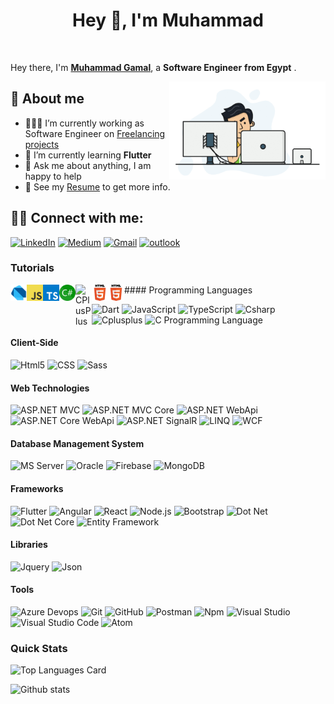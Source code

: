 <h1 align="center">Hey 👋, I'm Muhammad</h1>
<br />

Hey there, I'm **<a href="#">Muhammad Gamal</a>**, a **Software Engineer** **from Egypt** . 

<a target="_blank" href="https://abdulmomin.com"><img src="assets/github-intro.gif" align="right" width="250"></a>

<h2 align="left"> 📖 About me</h2>

- 👨🏽‍💻 I’m currently working as Software Engineer on [Freelancing projects](https://www.fiverr.com/muhmmedgamal)
- 🌱 I’m currently learning **Flutter** 
- 💬 Ask me about anything, I am happy to help
- 📝 See my [Resume](https://drive.google.com/file/d/10MiFR7VlToKWk6W7veCl3ROI64c_f_uP/view?usp=sharing) to get more info.

<h2 align="left"> 🙋‍♂️ Connect with me:</h2>

[![LinkedIn](https://img.shields.io/badge/-LINKEDIN-0077B5.svg?style=for-the-badge&logo=linkedin&logoColor=white)](https://www.linkedin.com/in/mohamed-gamal-mohamed-ahmed/)
[![Medium](https://img.shields.io/badge/-Medium-000000.svg?style=for-the-badge&logo=Medium&logoColor=E0E0E0)](https://medium.com/@mohamed.gamal1586/)
[![Gmail](https://img.shields.io/badge/-GMAIL-D14836.svg?style=for-the-badge&logo=gmail&logoColor=white)](mailto:Muhammad.Gamal.Hamam@Gamil.com)
[![outlook](https://img.shields.io/badge/-outlook-0072C6.svg?style=for-the-badge&logo=microsoftoutlook&logoColor=white)](mailto:Muhammad.Gamal.Hamam@Outlook.com)


### Tutorials

<img align="left" alt="Dart" width="26px" src="https://raw.githubusercontent.com/github/explore/80688e429a7d4ef2fca1e82350fe8e3517d3494d/topics/dart/dart.png" />

<img align="left" alt="JavaScript" width="26px" src="https://raw.githubusercontent.com/github/explore/80688e429a7d4ef2fca1e82350fe8e3517d3494d/topics/javascript/javascript.png" />

<img align="left" alt="Typescript" width="26px" src="https://raw.githubusercontent.com/github/explore/80688e429a7d4ef2fca1e82350fe8e3517d3494d/topics/typescript/typescript.png" />

<img align="left" alt="CSharp" width="26px" src="https://raw.githubusercontent.com/github/explore/80688e429a7d4ef2fca1e82350fe8e3517d3494d/topics/csharp/csharp.png" />

<img align="left" alt="CPlusPlus" width="26px" src="https://raw.githubusercontent.com/github/explore/80688e429a7d4ef2fca1e82350fe8e3517d3494d/topics/cplusplus/cplusplus.png" />

<img align="left" alt="HTML5" width="26px" src="https://raw.githubusercontent.com/github/explore/80688e429a7d4ef2fca1e82350fe8e3517d3494d/topics/html/html.png" />

<img align="left" alt="HTML5" width="26px" src="https://raw.githubusercontent.com/github/explore/80688e429a7d4ef2fca1e82350fe8e3517d3494d/topics/html/html.png" />
#### Programming Languages

![Dart](https://img.shields.io/badge/-Dart-000000.svg?style=flat&logo=dart)
![JavaScript](https://img.shields.io/badge/-JavaScript-000000.svg?style=flat&logo=javascript)
![TypeScript](https://img.shields.io/badge/-TypeScript-000000.svg?style=flat&logo=typescript)
![Csharp](https://img.shields.io/badge/-sharp-000000.svg?logo=c&style=flat)
![Cplusplus](https://img.shields.io/badge/-plusplus-000000.svg?logo=c&style=flat)
![C Programming Language](https://img.shields.io/badge/-Language-000000.svg?logo=c&style=flat)


#### Client-Side

![Html5](https://img.shields.io/badge/-Html5-000000.svg?logo=html5&style=flat)
![CSS](https://img.shields.io/badge/-Css3-000000.svg?logo=css3&style=flat&logoColor=0762FF)
![Sass](https://img.shields.io/badge/-Sass-000000.svg?logo=sass&style=flat)


#### Web Technologies

![ASP.NET MVC](https://img.shields.io/badge/-ASP.NET%20MVC-000000.svg?logo=microsoft&style=flat)
![ASP.NET MVC Core](https://img.shields.io/badge/-ASP.NET%20MVC%20Core-000000.svg?logo=microsoft&style=flat)
![ASP.NET WebApi](https://img.shields.io/badge/-ASP.NET%20WebApi-000000.svg?logo=microsoft&style=flat)
![ASP.NET Core WebApi](https://img.shields.io/badge/-ASP.NET%20Core%20WebApi-000000.svg?logo=microsoft&style=flat)
![ASP.NET SignalR](https://img.shields.io/badge/-ASP.NET%20SignalR-000000.svg?logo=microsoft&style=flat)
![LINQ](https://img.shields.io/badge/-LINQ-000000.svg?logo=microsoft&style=flat)
![WCF](https://img.shields.io/badge/-WCF-000000.svg?logo=microsoft&style=flat)


#### Database Management System

![MS Server](https://img.shields.io/badge/-MSSQL%20Server-000000.svg?logo=microsoft&style=flat)
![Oracle](https://img.shields.io/badge/-Oracle-000000.svg?style=flat&logo=oracle)
![Firebase](https://img.shields.io/badge/-Firebase-000000.svg?logo=firebase&style=flat-square)
![MongoDB](https://img.shields.io/badge/-MongoDB-000000.svg?style=flat&logo=mongodb)


#### Frameworks

![Flutter](https://img.shields.io/badge/-Flutter-000000.svg?style=flat&logo=flutter&logoColor=0769AD)
![Angular](https://img.shields.io/badge/-angular-000000.svg?style=flat&logo=angular&logoColor=DD0031)
![React](https://img.shields.io/badge/-React-000000.svg?style=flat&logo=react)
![Node.js](https://img.shields.io/badge/-Node.js-000000.svg?style=flat&logo=node.js&logoColor=339933)
![Bootstrap](https://img.shields.io/badge/-Bootstrap-000000.svg?logo=bootstrap&style=flat)
![Dot Net](https://img.shields.io/badge/-.Net%20Framework-000000.svg?logo=microsoft&style=flat)
![Dot Net Core](https://img.shields.io/badge/-.Net%20Core-000000.svg?logo=microsoft&style=flat)
![Entity Framework](https://img.shields.io/badge/-Entity%20Framework-000000.svg?logo=microsoft&style=flat)


#### Libraries

![Jquery](https://img.shields.io/badge/-Jquery-000000.svg?logo=jquery&style=flat)
![Json](https://img.shields.io/badge/-Json-000000.svg?logo=json&style=flat)


#### Tools

![Azure Devops](https://img.shields.io/badge/-Azure%20devops-000000.svg?logo=azure-devops&style=flat)
![Git](https://img.shields.io/badge/-Git-000000.svg?style=flat&logo=git&logoColor=F05032)
![GitHub](https://img.shields.io/badge/-GitHub-000000.svg?style=flat&logo=github&logoColor=C0C0C0)
![Postman](https://img.shields.io/badge/-Postman-000000.svg?logo=postman&style=flat-square)
![Npm](https://img.shields.io/badge/-Npm-000000.svg?logo=npm&style=flat-square)
![Visual Studio](https://img.shields.io/badge/-VS-000000.svg?style=flat&logo=visual-studio&logoColor=970FB9)
![Visual Studio Code](https://img.shields.io/badge/-VSCode-000000.svg?style=flat&logo=visual-studio-code&logoColor=007ACC)
![Atom](https://img.shields.io/badge/-atom-000000.svg?style=flat&logo=atom&logoColor=E0E0E0)


### Quick Stats

![Top Languages Card](https://github-readme-stats.vercel.app/api/top-langs/?username=MuhmdJimy&layout=compact&hide=html,scss)


![Github stats](https://github-readme-stats.vercel.app/api?username=MuhmdJimy&show_icons=true&hide_border=true)


